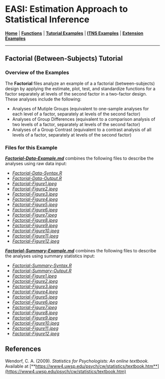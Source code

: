 # EASI: Estimation Approach to Statistical Inference

[**Home**](https://github.com/cwendorf/EASI/) | 
[**Functions**](https://github.com/cwendorf/EASI/tree/master/A-Functions) | 
[**Tutorial Examples**](https://github.com/cwendorf/EASI/tree/master/B-TutorialExamples) | 
[**ITNS Examples**](https://github.com/cwendorf/EASI/tree/master/C-ITNSExamples) | 
[**Extension Examples**](https://github.com/cwendorf/EASI/tree/master/D-ExtensionExamples)

---

## Factorial (Between-Subjects) Tutorial

### Overview of the Examples

The **Factorial** files analyze an example of a a factorial (between-subjects) design by applying the estimate, plot, test, and standardize functions for a factor separately at levels of the second factor in a two-factor design. These analyses include the following:

- Analyses of Mutiple Groups (equivalent to one-sample analyses for each level of a factor, separately at levels of the second factor)
- Analyses of Group Differences (equivalent to a comparison analysis of two levels of a factor, separately at levels of the second factor)
- Analyses of a Group Contrast (equivalent to a contrast analysis of all levels of a factor, separately at levels of the second factor)

### Files for this Example

[**_Factorial-Data-Example.md_**](./Factorial-Data-Example.md) combines the following files to describe the analyses using raw data input:

- [_Factorial-Data-Syntax.R_](./Factorial-Data-Syntax.R)
- [_Factorial-Data-Output.R_](./Factorial-Data-Output.R)
- [_Factorial-Figure1.jpeg_](./Factorial-Figure1.jpeg)
- [_Factorial-Figure2.jpeg_](./Factorial-Figure2.jpeg)
- [_Factorial-Figure3.jpeg_](./Factorial-Figure3.jpeg) 
- [_Factorial-Figure4.jpeg_](./Factorial-Figure4.jpeg)
- [_Factorial-Figure5.jpeg_](./Factorial-Figure5.jpeg)
- [_Factorial-Figure6.jpeg_](./Factorial-Figure6.jpeg)
- [_Factorial-Figure7.jpeg_](./Factorial-Figure7.jpeg) 
- [_Factorial-Figure8.jpeg_](./Factorial-Figure8.jpeg)
- [_Factorial-Figure9.jpeg_](./Factorial-Figure9.jpeg)
- [_Factorial-Figure10.jpeg_](./Factorial-Figure10.jpeg)
- [_Factorial-Figure11.jpeg_](./Factorial-Figure11.jpeg) 
- [_Factorial-Figure12.jpeg_](./Factorial-Figure12.jpeg)

[**_Factorial-Summary-Example.md_**](./Factorial-Summary-Example.md) combines the following files to describe the analyses using summary statistics input:

- [_Factorial-Summary-Syntax.R_](./Factorial-Summary-Syntax.R)
- [_Factorial-Summary-Output.R_](./Factorial-Summary-Output.R)
- [_Factorial-Figure1.jpeg_](./Factorial-Figure1.jpeg)
- [_Factorial-Figure2.jpeg_](./Factorial-Figure2.jpeg)
- [_Factorial-Figure3.jpeg_](./Factorial-Figure3.jpeg) 
- [_Factorial-Figure4.jpeg_](./Factorial-Figure4.jpeg)
- [_Factorial-Figure5.jpeg_](./Factorial-Figure5.jpeg)
- [_Factorial-Figure6.jpeg_](./Factorial-Figure6.jpeg)
- [_Factorial-Figure7.jpeg_](./Factorial-Figure7.jpeg) 
- [_Factorial-Figure8.jpeg_](./Factorial-Figure8.jpeg)
- [_Factorial-Figure9.jpeg_](./Factorial-Figure9.jpeg)
- [_Factorial-Figure10.jpeg_](./Factorial-Figure10.jpeg)
- [_Factorial-Figure11.jpeg_](./Factorial-Figure11.jpeg) 
- [_Factorial-Figure12.jpeg_](./Factorial-Figure12.jpeg)

## References

Wendorf, C. A. (2009). _Statistics for Psychologists: An online textbook._ Available at [**https://www4.uwsp.edu/psych/cw/statistics/textbook.htm**](https://www4.uwsp.edu/psych/cw/statistics/textbook.htm)
